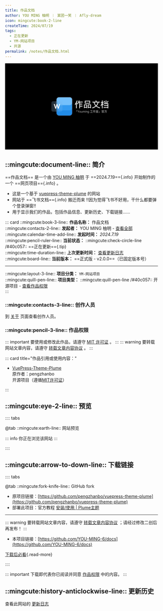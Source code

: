 ```yaml
---
title: 作品文档
author: YOU MING 柚明 ︱ 某团一笑 ︱ Afly-dream
icon: mingcute:book-2-line
createTime: 2024/07/19
tags:
  - 正在更新
  - YM-网站项目
  - 开源
permalink: /notes/作品文档.html
---
```


![](/rc/docs-yl.png)

## ::mingcute:document-line:: 简介

==作品文档== 是一个由 [YOU MING 柚明](/notes/更多/工作室.html#you-ming-柚明) 于 ==2024.7.19=={.info} 开始制作的一个 ==网页项目=={.info} 。

- 这是一个基于 [vuepress-theme-plume](https://theme-plume.vuejs.press/) 的网站
- 网站于 ==飞书文档=={.info} 搬迁而来 !!因为觉得飞书不好用，干什么都要弹个登录弹窗!!
- 用于显示我们的作品，包括作品信息、更新历史、下载链接……

::: card
::mingcute:book-3-line:: **作品名称：** 作品文档  
::mingcute:contacts-2-line:: **发起者：** YOU MING 柚明 - [查看全部](#创作人员)  
::mingcute:calendar-time-add-line:: **发起时间：** *2024.7.19*  
::mingcute:pencil-ruler-line:: **当前状态：** ::mingcute:check-circle-line /#40c057:: ==正在更新=={.tip}  
::mingcute:time-duration-line:: **上次更新时间：** [查看更新日志](#更新历史)  
::mingcute:board-line:: **当前版本：** ==正式版 - v2.0.0==（已固定版本号）

---

::mingcute:layout-3-line:: **项目分类：** `YM-网站项目`  
::mingcute:quill-pen-line:: **项目类型：** ::mingcute:quill-pen-line /#40c057:: 开源项目 - [查看作品权限](#作品权限)  
:::

### ::mingcute:contacts-3-line:: 创作人员

到 [关于](/notes/更多/工作室.html) 页面查看创作人员。

### ::mingcute:pencil-3-line:: 作品权限

::: important 要使用或修改此作品，请遵守 [MIT 许可证](https://mit-license.org/) 。
:::
::: warning 要转载网站文章内容，请遵守 [转载文章内容协议](/notes/协议/转载.html) 。
:::

::: card title="作品引用或使用内容："

- [VuePress-Theme-Plume](https://github.com/pengzhanbo/vuepress-theme-plume)   
  原作者：pengzhanbo  
  开源项目（遵循[MIT许可证](https://github.com/pengzhanbo/vuepress-theme-plume?tab=MIT-1-ov-file)）

:::

## ::mingcute:eye-2-line:: 预览

:::: tabs

@tab ::mingcute:earth-line:: 网站预览

<LinkCard title="作品文档" icon="mingcute:book-2-line" href="https://docs.youming.v6.army"></LinkCard>
<LinkCard title="作品文档 - 备用线路" icon="mingcute:book-2-line" href="https://docs.youming.dpdns.org"></LinkCard>

::: info 你正在浏览该网站
:::

::::

## ::mingcute:arrow-to-down-line:: 下载链接

:::: tabs

@tab ::mingcute:fork-knife-line:: GitHub fork

- 原项目链接：[https://github.com/pengzhanbo/vuepress-theme-plume](https://github.com/pengzhanbo/vuepress-theme-plume)
- 部署此项目：官方教程 [安装/使用 | Plume主题](https://theme-plume.vuejs.press/guide/usage/)

---

::: warning 要转载网站文章内容，请遵守 [转载文章内容协议](/notes/协议/转载.html) ；请经过修改二创后再发布！
:::

- 本项目链接：[https://github.com/YOU-MING-6/docs](https://github.com/YOU-MING-6/docs)

[下载后必看](/notes/更多/必看.html){.read-more}

::::

::: important 下载即代表你已阅读并同意 [作品权限](#作品权限) 中的内容。
:::

## ::mingcute:history-anticlockwise-line:: 更新历史

查看此网站的 [更新日志](/notes/更多/更新日志.html)
